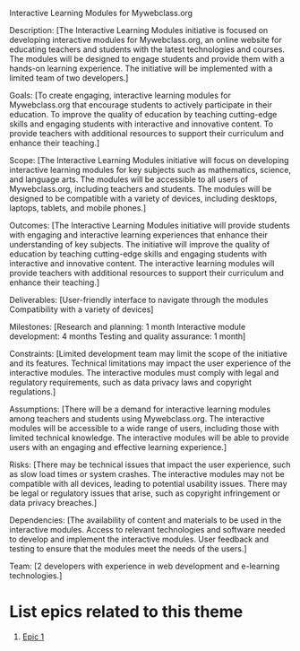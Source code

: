 Interactive Learning Modules for Mywebclass.org

Description: [The Interactive Learning Modules initiative is focused on developing interactive modules for Mywebclass.org, an online website for educating teachers and students with the latest technologies and courses. The modules will be designed to engage students and provide them with a hands-on learning experience. The initiative will be implemented with a limited team of two developers.]

Goals: [To create engaging, interactive learning modules for Mywebclass.org that encourage students to actively participate in their education.
To improve the quality of education by teaching cutting-edge skills and engaging students with interactive and innovative content.
To provide teachers with additional resources to support their curriculum and enhance their teaching.]

Scope: [The Interactive Learning Modules initiative will focus on developing interactive learning modules for key subjects such as mathematics, science, and language arts.
The modules will be accessible to all users of Mywebclass.org, including teachers and students.
The modules will be designed to be compatible with a variety of devices, including desktops, laptops, tablets, and mobile phones.]

Outcomes: [The Interactive Learning Modules initiative will provide students with engaging and interactive learning experiences that enhance their understanding of key subjects.
The initiative will improve the quality of education by teaching cutting-edge skills and engaging students with interactive and innovative content.
The interactive learning modules will provide teachers with additional resources to support their curriculum and enhance their teaching.]

Deliverables: [User-friendly interface to navigate through the modules
Compatibility with a variety of devices]

Milestones: [Research and planning: 1 month
Interactive module development: 4 months
Testing and quality assurance: 1 month]

Constraints: [Limited development team may limit the scope of the initiative and its features.
Technical limitations may impact the user experience of the interactive modules.
The interactive modules must comply with legal and regulatory requirements, such as data privacy laws and copyright regulations.]

Assumptions: [There will be a demand for interactive learning modules among teachers and students using Mywebclass.org.
The interactive modules will be accessible to a wide range of users, including those with limited technical knowledge.
The interactive modules will be able to provide users with an engaging and effective learning experience.]

Risks: [There may be technical issues that impact the user experience, such as slow load times or system crashes.
The interactive modules may not be compatible with all devices, leading to potential usability issues.
There may be legal or regulatory issues that arise, such as copyright infringement or data privacy breaches.]

Dependencies: [The availability of content and materials to be used in the interactive modules.
Access to relevant technologies and software needed to develop and implement the interactive modules.
User feedback and testing to ensure that the modules meet the needs of the users.]

Team: [2 developers with experience in web development and e-learning technologies.]

# List epics related to this theme
1. [Epic 1](https://github.com/Rohan-Parekh/mywebclass-agile-docs/blob/main/documentation/templates/theme/initiatives/epics/epic_template.md)